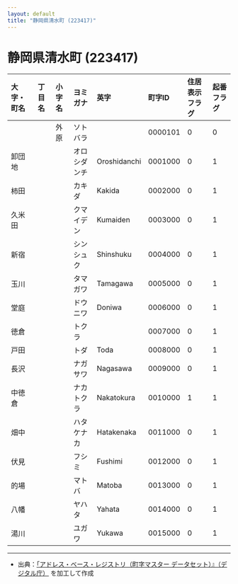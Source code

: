 ```yaml
---
layout: default
title: "静岡県清水町 (223417)"
---
```


# 静岡県清水町 (223417)

| 大字・町名 | 丁目名 | 小字名 | ヨミガナ | 英字 | 町字ID | 住居表示フラグ | 起番フラグ |
|:---|:---|:---|:---|:---|:---|:---|:---|
|  |  | 外原 | ソトバラ |  | 0000101 | 0 | 0 |
| 卸団地 |  |  | オロシダンチ | Oroshidanchi | 0001000 | 0 | 1 |
| 柿田 |  |  | カキダ | Kakida | 0002000 | 0 | 1 |
| 久米田 |  |  | クマイデン | Kumaiden | 0003000 | 0 | 1 |
| 新宿 |  |  | シンシュク | Shinshuku | 0004000 | 0 | 1 |
| 玉川 |  |  | タマガワ | Tamagawa | 0005000 | 0 | 1 |
| 堂庭 |  |  | ドウニワ | Doniwa | 0006000 | 0 | 1 |
| 徳倉 |  |  | トクラ |  | 0007000 | 0 | 1 |
| 戸田 |  |  | トダ | Toda | 0008000 | 0 | 1 |
| 長沢 |  |  | ナガサワ | Nagasawa | 0009000 | 0 | 1 |
| 中徳倉 |  |  | ナカトクラ | Nakatokura | 0010000 | 1 | 1 |
| 畑中 |  |  | ハタケナカ | Hatakenaka | 0011000 | 0 | 1 |
| 伏見 |  |  | フシミ | Fushimi | 0012000 | 0 | 1 |
| 的場 |  |  | マトバ | Matoba | 0013000 | 0 | 1 |
| 八幡 |  |  | ヤハタ | Yahata | 0014000 | 0 | 1 |
| 湯川 |  |  | ユガワ | Yukawa | 0015000 | 0 | 1 |

---

- 出典：[「アドレス・ベース・レジストリ（町字マスター データセット）』（デジタル庁）](https://www.digital.go.jp/policies/base_registry_address/) を加工して作成